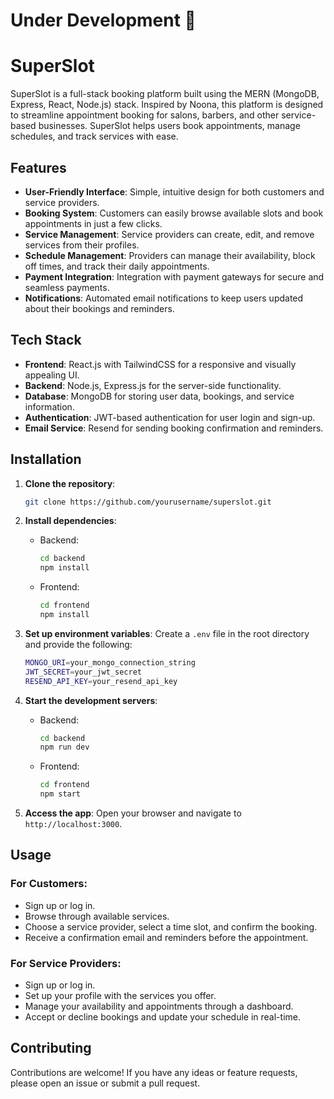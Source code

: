 
# Under Development 🔨
# SuperSlot

SuperSlot is a full-stack booking platform built using the MERN (MongoDB, Express, React, Node.js) stack. Inspired by Noona, this platform is designed to streamline appointment booking for salons, barbers, and other service-based businesses. SuperSlot helps users book appointments, manage schedules, and track services with ease.

## Features

- **User-Friendly Interface**: Simple, intuitive design for both customers and service providers.
- **Booking System**: Customers can easily browse available slots and book appointments in just a few clicks.
- **Service Management**: Service providers can create, edit, and remove services from their profiles.
- **Schedule Management**: Providers can manage their availability, block off times, and track their daily appointments.
- **Payment Integration**: Integration with payment gateways for secure and seamless payments.
- **Notifications**: Automated email notifications to keep users updated about their bookings and reminders.

## Tech Stack

- **Frontend**: React.js with TailwindCSS for a responsive and visually appealing UI.
- **Backend**: Node.js, Express.js for the server-side functionality.
- **Database**: MongoDB for storing user data, bookings, and service information.
- **Authentication**: JWT-based authentication for user login and sign-up.
- **Email Service**: Resend for sending booking confirmation and reminders.

## Installation

1. **Clone the repository**:
   ```bash
   git clone https://github.com/yourusername/superslot.git
   ```

2. **Install dependencies**:

   - Backend:
     ```bash
     cd backend
     npm install
     ```

   - Frontend:
     ```bash
     cd frontend
     npm install
     ```

3. **Set up environment variables**:
   Create a `.env` file in the root directory and provide the following:
   ```bash
   MONGO_URI=your_mongo_connection_string
   JWT_SECRET=your_jwt_secret
   RESEND_API_KEY=your_resend_api_key
   ```

4. **Start the development servers**:

   - Backend:
     ```bash
     cd backend
     npm run dev
     ```

   - Frontend:
     ```bash
     cd frontend
     npm start
     ```

5. **Access the app**: Open your browser and navigate to `http://localhost:3000`.

## Usage

### For Customers:
- Sign up or log in.
- Browse through available services.
- Choose a service provider, select a time slot, and confirm the booking.
- Receive a confirmation email and reminders before the appointment.

### For Service Providers:
- Sign up or log in.
- Set up your profile with the services you offer.
- Manage your availability and appointments through a dashboard.
- Accept or decline bookings and update your schedule in real-time.

## Contributing

Contributions are welcome! If you have any ideas or feature requests, please open an issue or submit a pull request.

